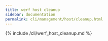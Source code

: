 ```yaml
---
title: werf host cleanup
sidebar: documentation
permalink: cli/management/host/cleanup.html
---
```


{% include /cli/werf_host_cleanup.md %}
